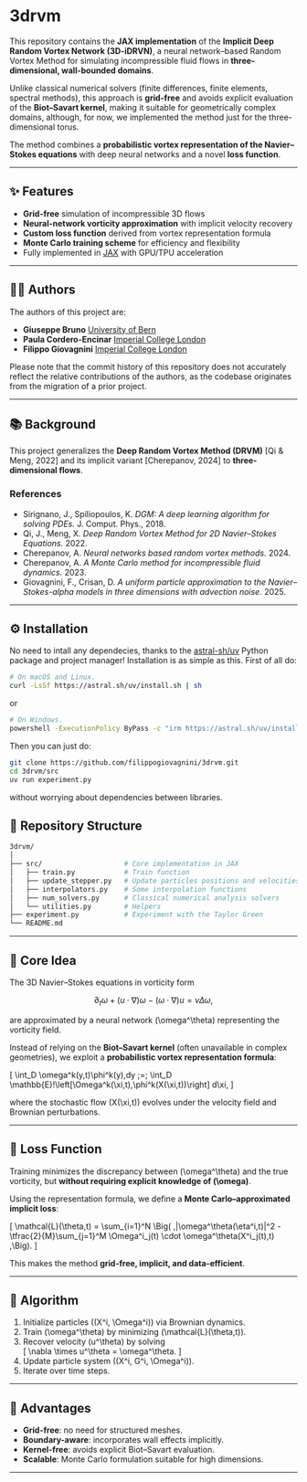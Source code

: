 # 3drvm

This repository contains the **JAX implementation** of the **Implicit Deep Random Vortex Network (3D-iDRVN)**, a neural network–based Random Vortex Method for simulating incompressible fluid flows in **three-dimensional, wall-bounded domains**.

Unlike classical numerical solvers (finite differences, finite elements, spectral methods), this approach is **grid-free** and avoids explicit evaluation of the **Biot–Savart kernel**, making it suitable for geometrically complex domains, although, for now, we implemented the method just for the three-dimensional torus.

The method combines a **probabilistic vortex representation of the Navier–Stokes equations** with deep neural networks and a novel **loss function**.

---

## ✨ Features

- **Grid-free** simulation of incompressible 3D flows
- **Neural-network vorticity approximation** with implicit velocity recovery
- **Custom loss function** derived from vortex representation formula
- **Monte Carlo training scheme** for efficiency and flexibility
- Fully implemented in [JAX](https://github.com/jax-ml/jax) with GPU/TPU acceleration

---

## 👩‍💻 Authors

The authors of this project are:

- **Giuseppe Bruno** [University of Bern](https://www.imsv.unibe.ch/about_us/staff/bruno_giuseppe/index_eng.html)
- **Paula Cordero-Encinar** [Imperial College London](https://statml.io/students/paula-cordero-encinar/)
- **Filippo Giovagnini** [Imperial College London](https://profiles.imperial.ac.uk/f.giovagnini23)

Please note that the commit history of this repository does not accurately reflect the relative contributions of the authors, as the codebase originates from the migration of a prior project.

---

## 📚 Background

This project generalizes the **Deep Random Vortex Method (DRVM)** [Qi & Meng, 2022] and its implicit variant [Cherepanov, 2024] to **three-dimensional flows**.

### References
- Sirignano, J., Spiliopoulos, K. *DGM: A deep learning algorithm for solving PDEs.* J. Comput. Phys., 2018.  
- Qi, J., Meng, X. *Deep Random Vortex Method for 2D Navier–Stokes Equations.* 2022.  
- Cherepanov, A. *Neural networks based random vortex methods.* 2024.  
- Cherepanov, A. *A Monte Carlo method for incompressible fluid dynamics.* 2023.  
- Giovagnini, F., Crisan, D. *A uniform particle approximation to the Navier–Stokes-alpha models in three dimensions with advection noise.* 2025.

---

## ⚙️ Installation

No need to intall any dependecies, thanks to the [astral-sh/uv](https://github.com/astral-sh/uv) Python package and project manager! Installation is as simple as this. First of all do:

```bash
# On macOS and Linux.
curl -LsSf https://astral.sh/uv/install.sh | sh
```
or
```bash
# On Windows.
powershell -ExecutionPolicy ByPass -c "irm https://astral.sh/uv/install.ps1 | iex"
```

Then you can just do:
```bash
git clone https://github.com/filippogiovagnini/3drvm.git
cd 3drvm/src
uv run experiment.py
```
without worrying about dependencies between libraries.

## 📂 Repository Structure

```bash
3drvm/
│
├── src/                    # Core implementation in JAX
│   ├── train.py            # Train function
│   ├── update_stepper.py   # Update particles positions and velocities
│   ├── interpolators.py    # Some interpolation functions
│   ├── num_solvers.py      # Classical numerical analysis solvers
│   └── utilities.py        # Helpers
├── experiment.py           # Experiment with the Taylor Green
└── README.md
```

---

## 🔹 Core Idea  
The 3D Navier–Stokes equations in vorticity form  

$$
\partial_t \omega + (u \cdot \nabla)\omega - (\omega \cdot \nabla)u = \nu \Delta \omega,
$$

are approximated by a neural network \(\omega^\theta\) representing the vorticity field.  

Instead of relying on the **Biot–Savart kernel** (often unavailable in complex geometries), we exploit a **probabilistic vortex representation formula**:  

\[
\int_D \omega^k(y,t)\phi^k(y)\,dy \;=\; \int_D \mathbb{E}\!\left[\Omega^k(\xi,t)\,\phi^k(X(\xi,t))\right] d\xi,
\]

where the stochastic flow \(X(\xi,t)\) evolves under the velocity field and Brownian perturbations.  

---

## 🔹 Loss Function  
Training minimizes the discrepancy between \(\omega^\theta\) and the true vorticity, but **without requiring explicit knowledge of \(\omega\)**.  

Using the representation formula, we define a **Monte Carlo–approximated implicit loss**:  

\[
\mathcal{L}(\theta,t) = \sum_{i=1}^N \Big( \,|\omega^\theta(\eta^i,t)|^2 - \tfrac{2}{M}\sum_{j=1}^M \Omega^i_j(t) \cdot \omega^\theta(X^i_j(t),t) \,\Big).
\]

This makes the method **grid-free, implicit, and data-efficient**.  

---

## 🔹 Algorithm  
1. Initialize particles \((X^i, \Omega^i)\) via Brownian dynamics.  
2. Train \(\omega^\theta\) by minimizing \(\mathcal{L}(\theta,t)\).
3. Recover velocity \(u^\theta\) by solving  
   \[
   \nabla \times u^\theta = \omega^\theta.
   \]
4. Update particle system \((X^i, G^i, \Omega^i)\).  
5. Iterate over time steps.  

---

## 🔹 Advantages  
- **Grid-free**: no need for structured meshes.  
- **Boundary-aware**: incorporates wall effects implicitly.  
- **Kernel-free**: avoids explicit Biot–Savart evaluation.  
- **Scalable**: Monte Carlo formulation suitable for high dimensions.  

---